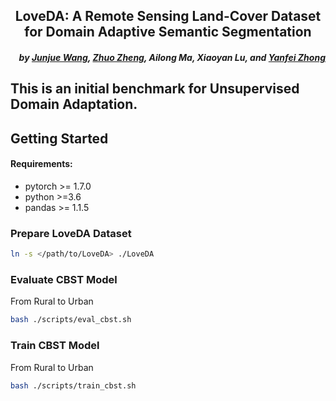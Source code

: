 <h2 align="center">LoveDA: A Remote Sensing Land-Cover Dataset for Domain Adaptive Semantic Segmentation</h2>



<h5 align="right">by <a href="https://junjue-wang.github.io/homepage/">Junjue Wang</a>, <a href="http://zhuozheng.top/">Zhuo Zheng</a>, Ailong Ma, Xiaoyan Lu, and <a href="http://rsidea.whu.edu.cn/">Yanfei Zhong</a></h5>



This is an initial benchmark for Unsupervised Domain Adaptation.
---------------------


## Getting Started

#### Requirements:
- pytorch >= 1.7.0
- python >=3.6
- pandas >= 1.1.5
### Prepare LoveDA Dataset

```bash
ln -s </path/to/LoveDA> ./LoveDA
```

### Evaluate CBST Model 
From Rural to Urban
```bash
bash ./scripts/eval_cbst.sh
```

### Train CBST Model
From Rural to Urban
```bash 
bash ./scripts/train_cbst.sh
```


